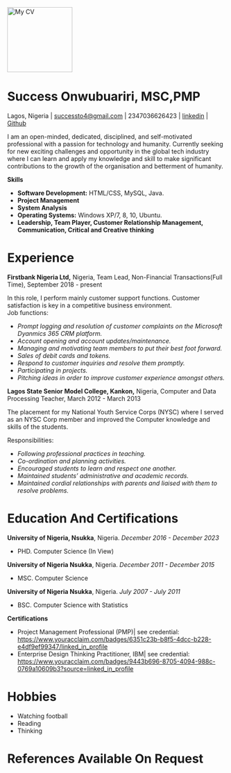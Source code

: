 <img src="https://user-images.githubusercontent.com/90219644/132261969-a67b7969-f3dd-497f-9507-04233c737acc.jpg" alt="My CV" width="150" height="150"/>

Success Onwubuariri, MSC,PMP
===

Lagos, Nigeria  |  successto4@gmail.com  | 2347036626423 | [linkedin](https://www.linkedin.com/in/success-onwubuariri-msc-pmp-15a999119/)  |  [Github](https://github.com/successto4/CV)

I am an open-minded, dedicated, disciplined, and self-motivated professional with a passion for technology and humanity. 
Currently seeking for new exciting challenges and opportunity in the global tech industry where I can learn and apply
my knowledge and skill to make significant contributions to the growth of the organisation and betterment of humanity.

**Skills**

- **Software Development:**   HTML/CSS, MySQL, Java.
- **Project Management**
- **System Analysis**
- **Operating Systems:** Windows XP/7, 8, 10, Ubuntu.
- **Leadership, Team Player, Customer Relationship Management, Communication, Critical and Creative thinking**

# Experience

**Firstbank Nigeria Ltd,** Nigeria, Team Lead, Non-Financial Transactions(Full Time), September 2018 - present

In this role, I perform mainly customer support functions. Customer satisfaction is key in a competitive business environment.<br> 
Job functions:

- *Prompt logging and resolution of customer complaints on the Microsoft Dyanmics 365 CRM platform.*
- *Account opening and account updates/maintenance.*
- *Managing and motivating team members to put their best foot forward.*
- *Sales of debit cards and tokens.*
- *Respond to customer inquiries and resolve them promptly.*
- *Participating in projects.*
- *Pitching ideas in order to improve customer experience amongst others.*

**Lagos State Senior Model College, Kankon,** Nigeria, Computer and Data Processing Teacher, March 2012 - March 2013

The placement for my National Youth Service Corps (NYSC) where I served as an NYSC Corp member and improved the Computer
knowledge and skills of the students.

Responsibilities:
- *Following professional practices in teaching.*
- *Co-ordination and planning activities.*
- *Encouraged students to learn and respect one another.*
- *Maintained students’ administrative and academic records.*
- *Maintained cordial relationships with parents and liaised with them to resolve problems.*


# Education And Certifications

**University of Nigeria, Nsukka**, Nigeria. _December 2016 - December 2023_
- PHD. Computer Science (In View)

**University of Nigeria Nsukka**, Nigeria. _December 2011 - December 2015_
- MSC. Computer Science

**University of Nigeria Nsukka**, Nigeria. _July 2007 - July 2011_
- BSC. Computer Science with Statistics

**Certifications**

- Project Management Professional (PMP)| see credential: https://www.youracclaim.com/badges/6351c23b-b8f5-4dcc-b228-e4df9ef99347/linked_in_profile
- Enterprise Design Thinking Practitioner, IBM| see credential: https://www.youracclaim.com/badges/9443b696-8705-4094-988c-0769a10609b3?source=linked_in_profile


# Hobbies

- Watching football
- Reading
- Thinking

# References Available On Request
